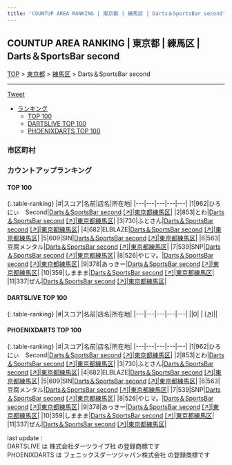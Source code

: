 ```yaml
---
title: 'COUNTUP AREA RANKING | 東京都 | 練馬区 | Darts＆SportsBar second'
---
```

## COUNTUP AREA RANKING | 東京都 | 練馬区 | Darts＆SportsBar second

[TOP](/darts/rank/) > [東京都](/darts/rank/東京都/) > [練馬区](/darts/rank/東京都/練馬区/) > Darts＆SportsBar second

___

<a href="https://twitter.com/share?ref_src=twsrc%5Etfw" data-text="COUNTUP AREA RANKING | 東京都練馬区Darts＆SportsBar second" class="twitter-share-button" data-hashtags="DARTSLIVE,PHOENIXDARTS,darts,ダーツ" data-show-count="false">Tweet</a>

* [ランキング](#カウントアップランキング)
    * [TOP 100](#top-100)
    * [DARTSLIVE TOP 100](#dartslive-top-100)
    * [PHOENIXDARTS TOP 100](#phoenixdarts-top-100)

### 市区町村

<ul>

</ul>

### カウントアップランキング

#### TOP 100



{:.table-ranking}
|#|スコア|名前|店名|所在地|
|---|---|---|---|---|
|1|962|<span class="rank-name-pd">ひろにぃ　Second</span>|<a href="/darts/rank/shops/85212.html">Darts＆SportsBar second</a> <a href="https://vs.phoenixdarts.com/jp/shop/shopDetailInfo/s_85212?s_seq=85212">[↗]</a>|<a href="/darts/rank/東京都/練馬区">東京都練馬区</a>|
|2|853|<span class="rank-name-pd">とわ</span>|<a href="/darts/rank/shops/85212.html">Darts＆SportsBar second</a> <a href="https://vs.phoenixdarts.com/jp/shop/shopDetailInfo/s_85212?s_seq=85212">[↗]</a>|<a href="/darts/rank/東京都/練馬区">東京都練馬区</a>|
|3|730|<span class="rank-name-pd">ふとさん</span>|<a href="/darts/rank/shops/85212.html">Darts＆SportsBar second</a> <a href="https://vs.phoenixdarts.com/jp/shop/shopDetailInfo/s_85212?s_seq=85212">[↗]</a>|<a href="/darts/rank/東京都/練馬区">東京都練馬区</a>|
|4|682|<span class="rank-name-pd">ELBLAZE</span>|<a href="/darts/rank/shops/85212.html">Darts＆SportsBar second</a> <a href="https://vs.phoenixdarts.com/jp/shop/shopDetailInfo/s_85212?s_seq=85212">[↗]</a>|<a href="/darts/rank/東京都/練馬区">東京都練馬区</a>|
|5|609|<span class="rank-name-pd">SIN</span>|<a href="/darts/rank/shops/85212.html">Darts＆SportsBar second</a> <a href="https://vs.phoenixdarts.com/jp/shop/shopDetailInfo/s_85212?s_seq=85212">[↗]</a>|<a href="/darts/rank/東京都/練馬区">東京都練馬区</a>|
|6|563|<span class="rank-name-pd">豆腐メンタル</span>|<a href="/darts/rank/shops/85212.html">Darts＆SportsBar second</a> <a href="https://vs.phoenixdarts.com/jp/shop/shopDetailInfo/s_85212?s_seq=85212">[↗]</a>|<a href="/darts/rank/東京都/練馬区">東京都練馬区</a>|
|7|539|<span class="rank-name-pd">SNP</span>|<a href="/darts/rank/shops/85212.html">Darts＆SportsBar second</a> <a href="https://vs.phoenixdarts.com/jp/shop/shopDetailInfo/s_85212?s_seq=85212">[↗]</a>|<a href="/darts/rank/東京都/練馬区">東京都練馬区</a>|
|8|526|<span class="rank-name-pd">やじマ。</span>|<a href="/darts/rank/shops/85212.html">Darts＆SportsBar second</a> <a href="https://vs.phoenixdarts.com/jp/shop/shopDetailInfo/s_85212?s_seq=85212">[↗]</a>|<a href="/darts/rank/東京都/練馬区">東京都練馬区</a>|
|9|378|<span class="rank-name-pd">あっきー</span>|<a href="/darts/rank/shops/85212.html">Darts＆SportsBar second</a> <a href="https://vs.phoenixdarts.com/jp/shop/shopDetailInfo/s_85212?s_seq=85212">[↗]</a>|<a href="/darts/rank/東京都/練馬区">東京都練馬区</a>|
|10|359|<span class="rank-name-pd">しままま</span>|<a href="/darts/rank/shops/85212.html">Darts＆SportsBar second</a> <a href="https://vs.phoenixdarts.com/jp/shop/shopDetailInfo/s_85212?s_seq=85212">[↗]</a>|<a href="/darts/rank/東京都/練馬区">東京都練馬区</a>|
|11|337|<span class="rank-name-pd">ぜん</span>|<a href="/darts/rank/shops/85212.html">Darts＆SportsBar second</a> <a href="https://vs.phoenixdarts.com/jp/shop/shopDetailInfo/s_85212?s_seq=85212">[↗]</a>|<a href="/darts/rank/東京都/練馬区">東京都練馬区</a>|


#### DARTSLIVE TOP 100



{:.table-ranking}
|#|スコア|名前|店名|所在地|
|---|---|---|---|---|
||0|<span class="rank-name-dl"> </span>|<a href="/darts/rank/shops/.html"></a> <a href="">[↗]</a>|<a href="/darts/rank//"></a>|


#### PHOENIXDARTS TOP 100



{:.table-ranking}
|#|スコア|名前|店名|所在地|
|---|---|---|---|---|
|1|962|<span class="rank-name-pd">ひろにぃ　Second</span>|<a href="/darts/rank/shops/85212.html">Darts＆SportsBar second</a> <a href="https://vs.phoenixdarts.com/jp/shop/shopDetailInfo/s_85212?s_seq=85212">[↗]</a>|<a href="/darts/rank/東京都/練馬区">東京都練馬区</a>|
|2|853|<span class="rank-name-pd">とわ</span>|<a href="/darts/rank/shops/85212.html">Darts＆SportsBar second</a> <a href="https://vs.phoenixdarts.com/jp/shop/shopDetailInfo/s_85212?s_seq=85212">[↗]</a>|<a href="/darts/rank/東京都/練馬区">東京都練馬区</a>|
|3|730|<span class="rank-name-pd">ふとさん</span>|<a href="/darts/rank/shops/85212.html">Darts＆SportsBar second</a> <a href="https://vs.phoenixdarts.com/jp/shop/shopDetailInfo/s_85212?s_seq=85212">[↗]</a>|<a href="/darts/rank/東京都/練馬区">東京都練馬区</a>|
|4|682|<span class="rank-name-pd">ELBLAZE</span>|<a href="/darts/rank/shops/85212.html">Darts＆SportsBar second</a> <a href="https://vs.phoenixdarts.com/jp/shop/shopDetailInfo/s_85212?s_seq=85212">[↗]</a>|<a href="/darts/rank/東京都/練馬区">東京都練馬区</a>|
|5|609|<span class="rank-name-pd">SIN</span>|<a href="/darts/rank/shops/85212.html">Darts＆SportsBar second</a> <a href="https://vs.phoenixdarts.com/jp/shop/shopDetailInfo/s_85212?s_seq=85212">[↗]</a>|<a href="/darts/rank/東京都/練馬区">東京都練馬区</a>|
|6|563|<span class="rank-name-pd">豆腐メンタル</span>|<a href="/darts/rank/shops/85212.html">Darts＆SportsBar second</a> <a href="https://vs.phoenixdarts.com/jp/shop/shopDetailInfo/s_85212?s_seq=85212">[↗]</a>|<a href="/darts/rank/東京都/練馬区">東京都練馬区</a>|
|7|539|<span class="rank-name-pd">SNP</span>|<a href="/darts/rank/shops/85212.html">Darts＆SportsBar second</a> <a href="https://vs.phoenixdarts.com/jp/shop/shopDetailInfo/s_85212?s_seq=85212">[↗]</a>|<a href="/darts/rank/東京都/練馬区">東京都練馬区</a>|
|8|526|<span class="rank-name-pd">やじマ。</span>|<a href="/darts/rank/shops/85212.html">Darts＆SportsBar second</a> <a href="https://vs.phoenixdarts.com/jp/shop/shopDetailInfo/s_85212?s_seq=85212">[↗]</a>|<a href="/darts/rank/東京都/練馬区">東京都練馬区</a>|
|9|378|<span class="rank-name-pd">あっきー</span>|<a href="/darts/rank/shops/85212.html">Darts＆SportsBar second</a> <a href="https://vs.phoenixdarts.com/jp/shop/shopDetailInfo/s_85212?s_seq=85212">[↗]</a>|<a href="/darts/rank/東京都/練馬区">東京都練馬区</a>|
|10|359|<span class="rank-name-pd">しままま</span>|<a href="/darts/rank/shops/85212.html">Darts＆SportsBar second</a> <a href="https://vs.phoenixdarts.com/jp/shop/shopDetailInfo/s_85212?s_seq=85212">[↗]</a>|<a href="/darts/rank/東京都/練馬区">東京都練馬区</a>|
|11|337|<span class="rank-name-pd">ぜん</span>|<a href="/darts/rank/shops/85212.html">Darts＆SportsBar second</a> <a href="https://vs.phoenixdarts.com/jp/shop/shopDetailInfo/s_85212?s_seq=85212">[↗]</a>|<a href="/darts/rank/東京都/練馬区">東京都練馬区</a>|


<div class="footer border-top border-gray-light mt-5 pt-3 text-right text-gray">
    last update : <span style="font-weight: italic" id="foot_last_modified"></span><br />
    DARTSLIVE は 株式会社ダーツライブ社 の登録商標です<br />
    PHOENIXDARTS は フェニックスダーツジャパン株式会社 の登録商標です<br />
</div>

<script src="https://cdnjs.cloudflare.com/ajax/libs/jquery.tablesorter/2.31.3/js/jquery.tablesorter.min.js" integrity="sha512-qzgd5cYSZcosqpzpn7zF2ZId8f/8CHmFKZ8j7mU4OUXTNRd5g+ZHBPsgKEwoqxCtdQvExE5LprwwPAgoicguNg==" crossorigin="anonymous" referrerpolicy="no-referrer"></script>
<link rel="stylesheet" href="https://cdnjs.cloudflare.com/ajax/libs/jquery.tablesorter/2.31.3/css/theme.default.min.css" integrity="sha512-wghhOJkjQX0Lh3NSWvNKeZ0ZpNn+SPVXX1Qyc9OCaogADktxrBiBdKGDoqVUOyhStvMBmJQ8ZdMHiR3wuEq8+w==" crossorigin="anonymous" referrerpolicy="no-referrer" />
<script>
$(function() {
    $(".table-ranking").tablesorter({sortList:[[0, 0]]});
    $("#foot_last_modified").text(formatDate(new Date(document.lastModified), 'yyyy-MM-dd HH:mm:ss'));
});
</script>

<script async src="https://platform.twitter.com/widgets.js" charset="utf-8"></script>